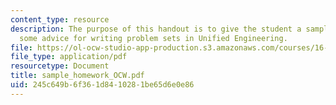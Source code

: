 ```yaml
---
content_type: resource
description: The purpose of this handout is to give the student a sample problem and
  some advice for writing problem sets in Unified Engineering.
file: https://ol-ocw-studio-app-production.s3.amazonaws.com/courses/16-01-unified-engineering-i-ii-iii-iv-fall-2005-spring-2006/245c649b6f361d8410281be65d6e0e86_sample_homework_OCW.pdf
file_type: application/pdf
resourcetype: Document
title: sample_homework_OCW.pdf
uid: 245c649b-6f36-1d84-1028-1be65d6e0e86
---
```


